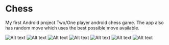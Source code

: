 # Chess
My first Android project
Two/One player android chess game.  The app also has random move which uses the best possible move available.

![Alt text](https://cloud.githubusercontent.com/assets/11162404/26024920/40ae5f5a-37aa-11e7-96d5-9745486081ac.png)
![Alt text](https://cloud.githubusercontent.com/assets/11162404/26024921/41d0c68e-37aa-11e7-806f-5737587d7159.png)
![Alt text](https://cloud.githubusercontent.com/assets/11162404/26024922/42de524e-37aa-11e7-9f51-5c9435cdac2d.png)
![Alt text](https://cloud.githubusercontent.com/assets/11162404/26024923/44d96368-37aa-11e7-8c24-9b4b24530f49.png)
![Alt text](https://cloud.githubusercontent.com/assets/11162404/26024924/45ebe5c8-37aa-11e7-8c69-351b9b665f10.png)
![Alt text](https://cloud.githubusercontent.com/assets/11162404/26024925/46ea9b4a-37aa-11e7-9bef-3e28cb534fc5.png)
![Alt text](https://cloud.githubusercontent.com/assets/11162404/26024926/48265fee-37aa-11e7-8e8a-dcd541c6688c.png)
